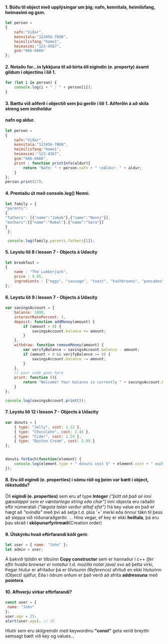 #### 1. Búðu til object með upplýsingar um þig; nafn, kennitala, heimilsfang, heimasími og gsm.
```javascript
let person = 
{
	nafn:"Viðar",
	kennitala:"123456-7890", 
	heimilisfang:"home1",
	heimasimi:"123-4567",
	gsm:"666-6666"
};
```
#### 2. Notaðu for…in lykkjuna til að birta öll eigindin (e. property) ásamt gildum í objectinu í lið 1.
```javascript
for (let i in person) {
	console.log(i + " : " + person[i]);
}
```
#### 3. Bættu við aðferð í objectið sem þú gerðir í lið 1. Aðferðin á að skila streng sem inniheldur
#### nafn og aldur.
```javascript
let person = 
{
	nafn:"Viðar",
	kennitala:"123456-7890", 
	heimilisfang:"home1",
	heimasimi:"123-4567",
	gsm:"666-6666",
	print : function printInfo(aldur){
		return "Nafn: " + person.nafn + " \nAldur: " + aldur;
	}
};
person.print(27);
```
#### 4. Prentaðu út með console.log() Nonni.
```javascript
let family = {
"parents":
{
"fathers": [{"name":"Jakob"},{"name":"Nonni"}],
"mothers":[{"name":"Rakel"},{"name":"Sara"}]
}
 };

 console.log(family.parents.fathers[1]);
```
#### 5. Leystu lið 8 í lesson 7 - Objects á Udacity
```javascript
let breakfast =
{
    name : "The Lumberjack",
    price : 9.95,
    ingredients : ["eggs", "sausage", "toast", "hashbrowns", "pancakes"]
};
```
#### 6. Leystu lið 9 í lesson 7 - Objects á Udacity
```javascript
var savingsAccount = {
    balance: 1000,
    interestRatePercent: 1,
    deposit: function addMoney(amount) {
        if (amount > 0) {
            savingsAccount.balance += amount;
        }
    },
    withdraw: function removeMoney(amount) {
        var verifyBalance = savingsAccount.balance - amount;
        if (amount > 0 && verifyBalance >= 0) {
            savingsAccount.balance -= amount;
        }
    },
    // your code goes here
    print: function (){
        return "Welcome! Your balance is currently " + savingsAccount.balance + " and your interest rate is " + 				savingsAccount.interestRatePercent + ".";
    }
};

console.log(savingsAccount.print());
```
#### 7. Leystu lið 12 í lesson 7 - Objects á Udacity
```javascript
var donuts = [
    { type: "Jelly", cost: 1.22 },
    { type: "Chocolate", cost: 2.45 },
    { type: "Cider", cost: 1.59 },
    { type: "Boston Cream", cost: 5.99 }
];


donuts.forEach(function(element) {
	console.log(element.type + " donuts cost $" + element.cost + " each");
});
```
#### 8. Eru öll eigindi (e. properties) í sömu röð og þeim var bætt í object, rökstuddu?
Öll **eigindi (e. properties)**  sem eru af type **Integer** *("þótt að það sé inní gæsalappir sem er væntanlega string eða char")* inní objecta eru raðaðir eftir númeratali *("lægsta talan verður alltaf efst")* frá key value en það er hægt að *"svindla"* með þvi að setja t.d. plús '+' merki eða önnur tákn til þess að sleppa við röðunaraðgerðir.
... Hins vegar, ef key er ekki **heiltala**, þá eru þau skráð í **sköpunarfyrirmæli**(Creation order)

#### 9. Útskýrðu hvað eftirfarandi kóði gerir.
```javascript
let user = { name: "John" };
let admin = user;
```
Á bakvið tjöldin er tilbúinn **Copy constructor** sem er hannaður í c++  *(fer eftir hvaða browser er notaður t.d. mozilla notar java)* svo að þetta virki,
Þegar hlutur er afritaður þá er tilvísunin *(Reference)* afrituð en ekki hluturinn *(Object)* sjálfur,
Eða í öðrum orðum er það verið að afrita **addressuna** með **pointera**.

#### 10. Afhverju virkar eftirfarandi?
```javascript
const user = {
 name: "John"
};
user.age = 25;
alert(user.age); // 25
```
Hlutir sem eru skilgreindir með keywordinu **"const"** geta verið breyttir semsagt bætt við key og values...
